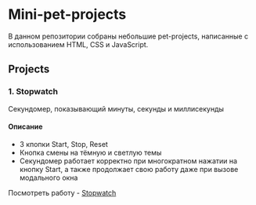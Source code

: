 
# Mini-pet-projects

В данном репозитории собраны небольшие pet-projects, написанные с использованием HTML, CSS и JavaScript.

## Projects
### 1. Stopwatch

Секундомер, показывающий минуты, секунды и миллисекунды

#### Описание
- 3 кпопки Start, Stop, Reset 
- Кнопка смены на тёмную и светлую темы
- Секундомер работает корректно при многократном нажатии на кнопку Start, а также продолжает свою работу даже при вызове модального окна 

Посмотреть работу - [Stopwatch](https://sivchenko-anna.github.io/Mini-pet-projects/stopwatch/)

